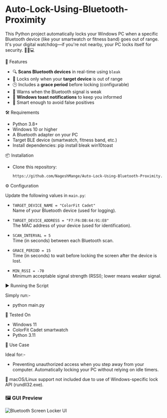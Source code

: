 # Auto-Lock-Using-Bluetooth-Proximity

This Python project automatically locks your Windows PC when a specific Bluetooth device (like your smartwatch or fitness band) goes out of range. It's your digital watchdog—if you're not nearby, your PC locks itself for security. 🕵️‍♂️💻

🚀 Features

- 🔍 **Scans Bluetooth devices** in real-time using `bleak`
- 🎯 Locks only when your **target device** is out of range
- 🕒 Includes a **grace period** before locking (configurable)
- 📶 Warns when the Bluetooth signal is weak
- 🔔 **Windows toast notifications** to keep you informed
- 🧠 Smart enough to avoid false positives

 
🛠️ Requirements

- Python 3.8+
- Windows 10 or higher
- A Bluetooth adapter on your PC
- Target BLE device (smartwatch, fitness band, etc.)
- Install dependencies:
   pip install bleak win10toast


📦 Installation

- Clone this repository:
  ```bash
  https://github.com/NageshMange/Auto-Lock-Using-Bluetooth-Proximity.git

⚙️ Configuration

Update the following values in `main.py`:

- `TARGET_DEVICE_NAME = "ColorFit Cadet"`  
  Name of your Bluetooth device (used for logging).

- `TARGET_DEVICE_ADDRESS = "F7:F6:DB:64:91:E8"`  
  The MAC address of your device (used for identification).

- `SCAN_INTERVAL = 5`  
  Time (in seconds) between each Bluetooth scan.

- `GRACE_PERIOD = 15`  
  Time (in seconds) to wait before locking the screen after the device is lost.

- `MIN_RSSI = -70`  
  Minimum acceptable signal strength (RSSI); lower means weaker signal.
             

▶️ Running the Script

  Simply run:-
- python main.py


🧪 Tested On

- Windows 11 
- ColorFit Cadet smartwatch
- Python 3.11


🧠 Use Case

Ideal for:-
- Preventing unauthorized access when you step away from your computer.
  Automatically locking your PC without relying on idle timers.


📝 macOS/Linux support not included due to use of Windows-specific lock API (rundll32.exe).


### 🖼️ GUI Preview

![Bluetooth Screen Locker UI](bluetooth-locker-ui.png)


